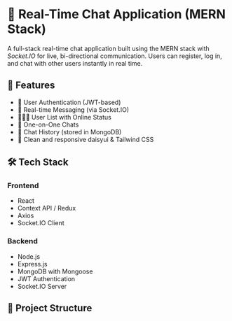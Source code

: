 # 💬 Real-Time Chat Application (MERN Stack)

A full-stack real-time chat application built using the MERN stack with *Socket.IO* for live, bi-directional communication. Users can register, log in, and chat with other users instantly in real time.

## 🚀 Features

- 🔐 User Authentication (JWT-based)
- 📧 Real-time Messaging (via Socket.IO)
- 🧑‍🤝‍🧑 User List with Online Status
- 💬 One-on-One Chats
- 📜 Chat History (stored in MongoDB)
- 🎨 Clean and responsive daisyui & Tailwind CSS

## 🛠 Tech Stack

### Frontend
- React
- Context API / Redux 
- Axios
- Socket.IO Client

### Backend
- Node.js
- Express.js
- MongoDB with Mongoose
- JWT Authentication
- Socket.IO Server

## 📁 Project Structure

